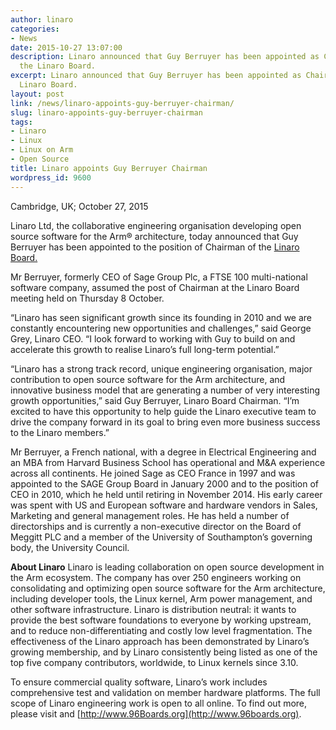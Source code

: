 ```yaml
---
author: linaro
categories:
- News
date: 2015-10-27 13:07:00
description: Linaro announced that Guy Berruyer has been appointed as Chairman of
  the Linaro Board.
excerpt: Linaro announced that Guy Berruyer has been appointed as Chairman of the
  Linaro Board.
layout: post
link: /news/linaro-appoints-guy-berruyer-chairman/
slug: linaro-appoints-guy-berruyer-chairman
tags:
- Linaro
- Linux
- Linux on Arm
- Open Source
title: Linaro appoints Guy Berruyer Chairman
wordpress_id: 9600
---
```


Cambridge, UK; October 27, 2015


Linaro Ltd, the collaborative engineering organisation developing open source software for the Arm® architecture, today announced that Guy Berruyer has been appointed to the position of Chairman of the [Linaro Board.](/about/team/)

Mr Berruyer, formerly CEO of Sage Group Plc, a FTSE 100 multi-national software company, assumed the post of Chairman at the Linaro Board meeting held on Thursday 8 October.


“Linaro has seen significant growth since its founding in 2010 and we are constantly encountering new opportunities and challenges,” said George Grey, Linaro CEO. “I look forward to working with Guy to build on and accelerate this growth to realise Linaro’s full long-term potential.”


“Linaro has a strong track record, unique engineering organisation, major contribution to open source software for the Arm architecture, and innovative business model that are generating a number of very interesting growth opportunities,” said Guy Berruyer, Linaro Board Chairman. “I’m excited to have this opportunity to help guide the Linaro executive team to drive the company forward in its goal to bring even more business success to the Linaro members.”


Mr Berruyer, a French national, with a degree in Electrical Engineering and an MBA from Harvard Business School has operational and M&A experience across all continents. He joined Sage as CEO France in 1997 and was appointed to the SAGE Group Board in January 2000 and to the position of CEO in 2010, which he held until retiring in November 2014. His early career was spent with US and European software and hardware vendors in Sales, Marketing and general management roles. He has held a number of directorships and is currently a non-executive director on the Board of Meggitt PLC and a member of the University of Southampton’s governing body, the University Council.

**About Linaro**
Linaro is leading collaboration on open source development in the Arm ecosystem. The company has over 250 engineers working on consolidating and optimizing open source software for the Arm architecture, including developer tools, the Linux kernel, Arm power management, and other software infrastructure. Linaro is distribution neutral: it wants to provide the best software foundations to everyone by working upstream, and to reduce non-differentiating and costly low level fragmentation. The effectiveness of the Linaro approach has been demonstrated by Linaro’s growing membership, and by Linaro consistently being listed as one of the top five company contributors, worldwide, to Linux kernels since 3.10.

To ensure commercial quality software, Linaro’s work includes comprehensive test and validation on member hardware platforms. The full scope of Linaro engineering work is open to all online. To find out more, please visit []() and [http://www.96Boards.org](http://www.96boards.org).

